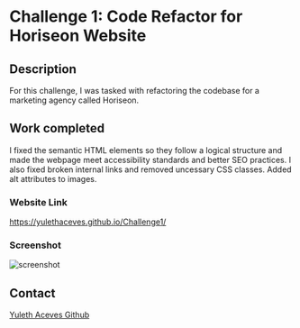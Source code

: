 # Challenge 1: Code Refactor for Horiseon Website

## Description

For this challenge, I was tasked with refactoring the codebase for a marketing agency called Horiseon. 

## Work completed

I fixed the semantic HTML elements so they follow a logical structure and made the webpage meet accessibility standards and better SEO practices. I also fixed broken internal links and removed uncessary CSS classes. Added alt attributes to images.

### Website Link
https://yulethaceves.github.io/Challenge1/

### Screenshot

![screenshot](./Develop/assets/images/127.0.0.1_5501_Develop_index.html.png)

## Contact

[Yuleth Aceves Github](https://github.com/YulethAceves)



